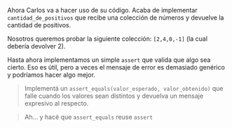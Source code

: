 Ahora Carlos va a hacer uso de su código. Acaba de implementar `cantidad_de_positivos` que recibe una colección de números y devuelve la cantidad de positivos.

Nosotros queremos probar la siguiente colección: `[2,4,0,-1]` (la cual debería devolver 2).

Hasta ahora implementamos un simple `assert` que valida que algo sea cierto. Eso es útil, pero a veces el mensaje de error es demasiado genérico y podríamos hacer algo mejor.

> Implementá un ```assert_equals(valor_esperado, valor_obtenido)``` que falle cuando los valores sean distintos y devuelva un mensaje expresivo al respecto.

> Ah... y hacé que ```assert_equals``` reuse ```assert```


